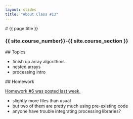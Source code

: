 ```yaml
---
layout: slides
title: "About Class #13"
---
```

<section markdown="block" class="intro-slide">
# {{ page.title }}

### {{ site.course_number}}-{{ site.course_section }}

<p><small></small></p>
</section>

<section markdown="block">
## Topics

* finish up array algorithms
* nested arrays
* processing intro

</section>
<section markdown="block">
## Homework

[Homework #6 was posted last week.](../../assignments/hw06.html)

* slightly more files than usual
* but two of them are pretty much using pre-existing code
* anyone have trouble integrating processing libraries?

</section>
